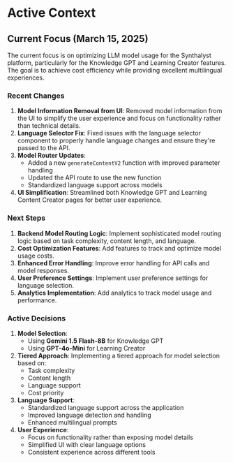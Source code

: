 # Active Context

## Current Focus (March 15, 2025)

The current focus is on optimizing LLM model usage for the Synthalyst platform, particularly for the Knowledge GPT and Learning Creator features. The goal is to achieve cost efficiency while providing excellent multilingual experiences.

### Recent Changes

1. **Model Information Removal from UI**: Removed model information from the UI to simplify the user experience and focus on functionality rather than technical details.
2. **Language Selector Fix**: Fixed issues with the language selector component to properly handle language changes and ensure they're passed to the API.
3. **Model Router Updates**:
   - Added a new `generateContentV2` function with improved parameter handling
   - Updated the API route to use the new function
   - Standardized language support across models
4. **UI Simplification**: Streamlined both Knowledge GPT and Learning Content Creator pages for better user experience.

### Next Steps

1. **Backend Model Routing Logic**: Implement sophisticated model routing logic based on task complexity, content length, and language.
2. **Cost Optimization Features**: Add features to track and optimize model usage costs.
3. **Enhanced Error Handling**: Improve error handling for API calls and model responses.
4. **User Preference Settings**: Implement user preference settings for language selection.
5. **Analytics Implementation**: Add analytics to track model usage and performance.

### Active Decisions

1. **Model Selection**:
   - Using **Gemini 1.5 Flash-8B** for Knowledge GPT
   - Using **GPT-4o-Mini** for Learning Creator
2. **Tiered Approach**: Implementing a tiered approach for model selection based on:
   - Task complexity
   - Content length
   - Language support
   - Cost priority
3. **Language Support**:
   - Standardized language support across the application
   - Improved language detection and handling
   - Enhanced multilingual prompts
4. **User Experience**:
   - Focus on functionality rather than exposing model details
   - Simplified UI with clear language options
   - Consistent experience across different tools
